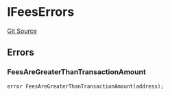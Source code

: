 # IFeesErrors
[Git Source](https://github.com/thrackle-io/tron/blob/90c179d4a2d3d05eb80cb7a50ea4891339d7488e/src/common/IErrors.sol)


## Errors
### FeesAreGreaterThanTransactionAmount

```solidity
error FeesAreGreaterThanTransactionAmount(address);
```

